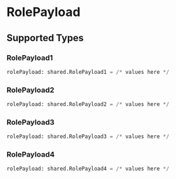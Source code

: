 # RolePayload


## Supported Types

### RolePayload1

```python
rolePayload: shared.RolePayload1 = /* values here */
```

### RolePayload2

```python
rolePayload: shared.RolePayload2 = /* values here */
```

### RolePayload3

```python
rolePayload: shared.RolePayload3 = /* values here */
```

### RolePayload4

```python
rolePayload: shared.RolePayload4 = /* values here */
```

